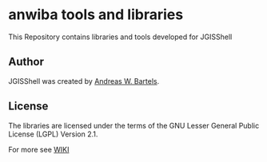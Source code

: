 # anwiba tools and libraries

This Repository contains libraries and tools developed for JGISShell

## Author
JGISShell was created by [Andreas W. Bartels](https://github.com/AndreasWBartels).

## License

The libraries are licensed under the terms of the GNU Lesser General Public License (LGPL) Version 2.1. 

For more see [WIKI](https://github.com/AndreasWBartels/libraries/wiki) 

